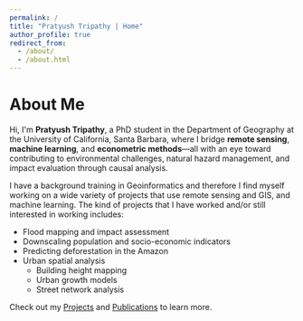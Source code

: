```yaml
---
permalink: /
title: "Pratyush Tripathy | Home"
author_profile: true
redirect_from: 
  - /about/
  - /about.html
---
```


About Me
=====
Hi, I'm **Pratyush Tripathy**, a PhD student in the Department of Geography at the University of California, Santa Barbara, where I bridge **remote sensing**, **machine learning**, and **econometric methods**—all with an eye toward contributing to environmental challenges, natural hazard management, and impact evaluation through causal analysis.

I have a background training in Geoinformatics and therefore I find myself working on a wide variety
of projects that use remote sensing and GIS, and machine learning. The kind of projects that I have worked
and/or still interested in working includes:
- Flood mapping and impact assessment
- Downscaling population and socio-economic indicators
- Predicting deforestation in the Amazon 
- Urban spatial analysis
  - Building height mapping
  - Urban growth models
  - Street network analysis

Check out my [Projects](/projects/) and [Publications](/publications/) to learn more.
